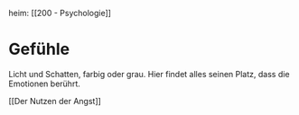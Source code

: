 heim: [[200 - Psychologie]]
# Gefühle

Licht und Schatten, farbig oder grau. Hier findet alles seinen Platz, dass die Emotionen berührt.

[[Der Nutzen der Angst]]